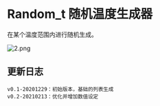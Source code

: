 # Random_t 随机温度生成器

在某个温度范围内进行随机生成。

![2.png](https://s2.loli.net/2022/03/05/I3FxqgZQLlzco2h.png)

## 更新日志

```
v0.1-20201229：初始版本，基础的列表生成
v0.2-20210213：优化并增加数值设定
```

